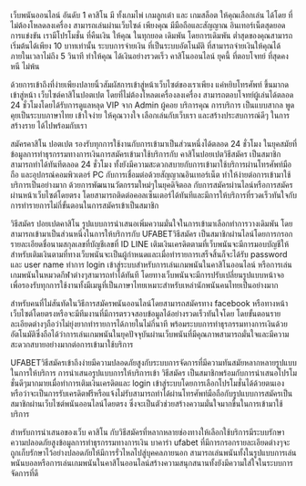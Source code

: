 เว็บพนันออนไลน์ อันดับ 1 
คาสิโน มี ทั้งเกมไพ่ เกมลูกเต๋า และ เกมสล็อต ให้คุณเลือกเล่น ได้โดย ที่ไม่ต้องโหลดลงเครื่อง สามารถเล่นผ่านเว็บไซด์ เพียงคุณ มีมือถือและสัญญาณ อินเทอร์เน็ตสุดยอด การแข่งขัน เรามีโปรโมชั่น ที่คืนเงิน ให้คุณ ในทุกยอด เดิมพัน โดยการเดิมพัน ต่ำสุดของคุณสามารถ เริ่มต้นได้เพียง 10 บาทเท่านั้น ระบบการจ่ายเงิน ที่เป็นระบบอัตโนมัติ ที่สามารถจ่ายเงินให้คุณได้ ภายในเวลาไม่ถึง 5 วินาที ทำให้คุณ ได้เงินอย่างรวดเร็ว คาสิโนออนไลน์ ยุคนี้ ที่ตอบโจทย์ ที่สุดคงหนี ไม่พ้น

ด้วยการเข้าถึงที่ง่ายเพียงปลายนิ้วสัมผัสการเข้าสู่หน้าเว็บไซต์ของเราเพียง แค่หยิบโทรศัพท์ ขึ้นมากดเข้าสู่หน้า เว็บไซต์คาสิโนปอตเปต โดยที่ไม่ต้องโหลดเครื่องลงเครื่อง สามารถตอบโจทย์ผู้เล่นได้ตลอด 24 ชั่วโมงโดยได้รับการดูแลหลุด VIP จาก Admin ผู้คอย บริการคุณ การบริการ เป็นแบบสากล พูดคุยเป็นระบบภาษาไทย เข้าใจง่าย ให้คุณวางใจ เลือกเล่นกับเว็บเรา และสร้างประสบการณ์ดีๆ ในการสร้างราย ได้ไปพร้อมกับเรา

สมัครคาสิโน ปอตเปต รองรับทุกการใช้งานกับการเข้ามาเป็นส่วนหนึ่งได้ตลอด 24 ชั่วโมง ในยุคสมัยที่ข้อมูลการทำธุรกรรมทางการเงินการสมัครเข้ามาใช้บริการกับ คาสิโนปอยเปตวิธีสมัคร เป็นสมาชิกสามารถทำได้ทันทีตลอด 24 ชั่วโมง ทั้งยังมีความสะดวกสบายกับการเข้ามาใช้บริการผ่านโทรศัพท์มือถือ และอุปกรณ์คอมพิวเตอร์ PC กับการเชื่อมต่อด้วยสัญญาณอินเทอร์เน็ต ทำให้ง่ายต่อการเข้ามาใช้บริการเป็นอย่างมาก ด้วยการพัฒนานวัตกรรมใหม่ๆในยุคดิจิตอล กับการสมัครผ่านไลน์หรือการสมัครผ่านหน้าเว็บไซต์โดยตรง โดยสามารถติดต่อคอลเซ็นเตอร์ได้ทันทีและมีการให้บริการที่รวดเร็วทันใจกับการทำรายการไม่กี่ขั้นตอนในการสมัครเข้าเป็นสมาชิก

วิธีสมัคร ปอยเปตคาสิโน รูปแบบการนำเสนอเพิ่มความมั่นใจในการเข้ามาเลือกทำการวางเดิมพัน โดยสามารถเข้ามาเป็นส่วนหนึ่งในการให้บริการกับ UFABETวิธีสมัคร เป็นสมาชิกผ่านไลน์โดยการกรอกรายละเอียดชื่อนามสกุลเลขที่บัญชีเลขที่ ID LINE เติมเงินเครดิตตามที่เว็บพนันจะมีการมอบบัญชีให้สำหรับเติมเงินตามที่ทางเว็บพนันจะเป็นผู้กำหนดและเมื่อทำรายการเสร็จสิ้นก็จะได้รับ password และ user name ทำการ login เข้าสู่ระบบสำหรับการเล่นเกมพนันในคาสิโนออนไลน์ หรือการเล่นเกมพนันในหมวดกีฬาต่างๆสามารถทำได้ทันที โดยทางเว็บพนันจะมีการปรับเปลี่ยนรูปแบบหน้าจอ เพื่อรองรับทุกการใช้งานทั้งมีเมนูที่เป็นภาษาไทยเหมาะสำหรับเหล่านักพนันคนไทยเป็นอย่างมาก

สำหรับคนที่ไม่สันทัดในวิธีการสมัครพนันออนไลน์โดยสามารถสมัครทาง facebook หรือทางหน้าเว็บไซต์โดยตรงหรือจะมีทีมงานที่มีการตรวจสอบข้อมูลได้อย่างรวดเร็วทันใจโดย โดยขั้นตอนรายละเอียดต่างๆถือว่าไม่ยุ่งยากทำรายการได้ภายในไม่กี่นาที พร้อมระบบการทำธุรกรรมทางการเงินด้วยอัตโนมัติซึ่งถือได้ว่าการเล่นเกมพนันในยุคปัจจุบันผ่านเว็บพนันที่มีคุณภาพสามารถมั่นใจและมีความสะดวกสบายอย่างมากต่อการเข้ามาใช้บริการ

UFABETวิธีสมัครเข้าถึงง่ายมีความปลอดภัยสูงกับระบบการจัดการที่มีความทันสมัยหลากหลายรูปแบบในการให้บริการ การนำเสนอรูปแบบการให้บริการเข้า วิธีสมัคร เป็นสมาชิกพร้อมกับการนำเสนอโปรโมชั่นดีๆมากมายเมื่อทำการเติมเงินเครดิตและ login เข้าสู่ระบบโดยการเลือกโปรโมชั่นได้ด้วยตนเอง หรือว่าจะเป็นการรับเครดิตฟรีหรือแจ้งไม่รับสามารถทำได้ผ่านโทรศัพท์มือถือกับรูปแบบการสมัครเป็นสมาชิกผ่านเว็บไซต์พนันออนไลน์โดยตรง ซึ่งจะเป็นตัวช่วยสร้างความมั่นใจมากขึ้นในการเข้ามาใช้บริการ

สำหรับการนำเสนอของเว็บ คาสิโน กับวิธีสมัครที่หลากหลายช่องทางให้เลือกใช้บริการมีระบบรักษาความปลอดภัยสูงข้อมูลการทำธุรกรรมทางการเงิน บาคาร่า ufabet ที่มีการกรอกรายละเอียดต่างๆจะถูกเก็บรักษาไว้อย่างปลอดภัยให้มีการรั่วไหลไปสู่บุคคลภายนอก สามารถเล่นพนันทั้งในรูปแบบการเล่นพนันบอลหรือการเล่นเกมพนันในคาสิโนออนไลน์สร้างความสนุกสนานทั้งยังมีความใส่ใจในระบบการจัดการที่ดี

